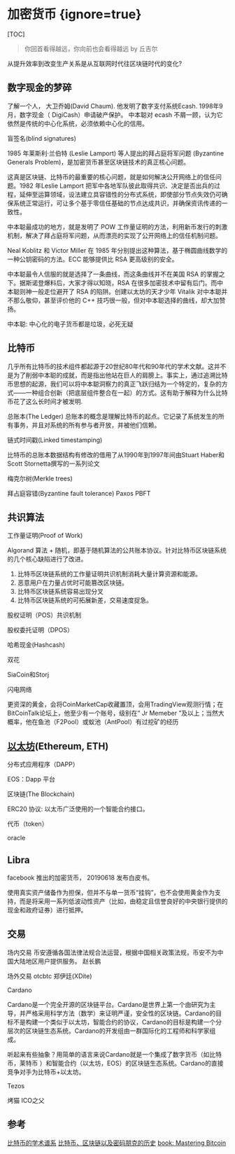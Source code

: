 # 加密货币 {ignore=true}

[TOC]

> 你回首看得越远，你向前也会看得越远 
by 丘吉尔

从提升效率到改变生产关系是从互联网时代往区块链时代的变化?


## 数字现金的梦碎

了解一个人， 大卫乔姆(David Chaum). 他发明了数字支付系统Ecash. 1998年9月，数字现金（ DigiCash）申请破产保护。
中本聪对 ecash 不屑一顾，认为它依然是传统的中心化系统，必须依赖中心化的信用。

盲签名(blind signatures)



1985 年莱斯利·兰伯特 (Leslie Lamport) 等人提出的拜占庭将军问题 (Byzantine Generals Problem)，是加密货币甚至区块链技术的真正核心问题。

这真是区块链、比特币的最重要的核心问题，就是如何解决公开网络上的信任问题。1982 年Leslie Lamport 把军中各地军队彼此取得共识、决定是否出兵的过程，延伸至运算领域，设法建立具容错性的分布式系统，即使部分节点失效仍可确保系统正常运行，可让多个基于零信任基础的节点达成共识，并确保资讯传递的一致性。

中本聪最成功的地方，就是发明了 POW 工作量证明的方法，利用新币发行的刺激机制，解决了拜占庭将军问题，从而漂亮的实现了公开网络上的信任机制问题。

Neal Koblitz 和 Victor Miller 在 1985 年分别提出这种算法，基于椭圆曲线数学的一种公钥密码的方法。ECC 能够提供比 RSA 更高级别的安全。

中本聪最令人信服的就是选择了一条曲线，而这条曲线并不在美国 RSA 的掌握之下。据斯诺登爆料后，大家才得以知晓，RSA 在很多加密技术中留有后门。而中本聪则神一般走位避开了 RSA 的陷阱。创建以太坊的天才少年 Vitalik 对中本聪并不那么敬仰，甚至评价他的 C++ 技巧很一般，但对中本聪选择的曲线，却大加赞扬。

中本聪: 中心化的电子货币都是垃圾，必死无疑

## 比特币

几乎所有比特币的技术组件都起源于20世纪80年代和90年代的学术文献。这并不是为了削弱中本聪的成就，而是指出他站在巨人的肩膀上。事实上，通过追溯比特币思想的起源，我们可以将中本聪洞察力的真正飞跃归结为一个特定的，复杂的方式——一种组合创新（把底层组件整合在一起）的方式。这有助于解释为什么比特币花了这么长时间才被发明.



总账本(The Ledger)
总账本的概念是理解比特币的起点。它记录了系统发生的所有事务，并且对系统的所有参与者开放，并被他们信赖。

链式时间戳(Linked timestamping)

比特币的总账本数据结构有修改的借用了从1990年到1997年间由Stuart Haber和Scott Stornetta撰写的一系列论文

梅克尔树(Merkle trees)


拜占庭容错(Byzantine fault tolerance)
Paxos
PBFT


## 共识算法

工作量证明(Proof of Work)

Algorand
算法 + 随机，即基于随机算法的公共账本协议。针对比特币区块链系统的几个核心缺陷进行了改进。
1. 比特币区块链系统的工作量证明共识机制消耗大量计算资源和能源。
2. 恶意用户在力量占优时可能篡改区块链。
3. 比特币区块链系统容易出现分叉
4. 比特币区块链系统的可拓展新差，交易速度捉急。


股权证明（POS）共识机制

股权委托证明（DPOS）


哈希现金(Hashcash)

双花

SiaCoin和Storj

闪电网络

更资深的黄金，会将CoinMarketCap收藏置顶，会用TradingView观测行情；在BitCoinTalk论坛上，他至少有一个账号，级别在“ Jr Memeber ”及以上；当然大概率，他在鱼池（F2Pool）或蚁池（AntPool）有过挖矿的经历




## [以太坊](https://etherscan.io/)(Ethereum, ETH)

分布式应用程序（DAPP）

EOS：Dapp 平台




区块链(The Blockchain)

ERC20 协议: 以太币广泛使用的一个智能合约接口。


代币（token）


oracle


## Libra
facebook 推出的加密货币， 20190618 发布白皮书。

使用真实资产储备作为担保，但并不与单一货币“挂钩”，也不会使用黄金作为支持，而是将采用一系列低波动性资产（比如，由稳定且信誉良好的中央银行提供的现金和政府证券）进行抵押。




## 交易

场内交易
币安遵循各国法律法规合法运营，根据中国相关政策法规，币安不为中国大陆地区用户提供服务。
赵长鹏


场外交易
otcbtc
郑伊廷(XDite)


Cardano

Cardano是一个完全开源的区块链平台。Cardano是世界上第一个由研究为主导，并严格采用科学方法（数学）来证明严谨，安全性的区块链。Cardano的目标不是构建一个类似于以太坊，智能合约的协议，Cardano的目标是构建一个分层次的区块链生态系统。Cardano的开发组由一群国际化的工程师和科学家组成。

听起来有些抽象？用简单的语言来说Cardano就是一个集成了数字货币（如比特币，莱特币 ）和智能合约（以太坊，EOS）的区块链生态系统。Cardano的直接竞争对手为比特币+以太坊。

Tezos


烤猫
ICO之父






## 参考
[比特币的学术谱系](https://mp.weixin.qq.com/s/5kLkFD26yv7h416cahSwSg)
[比特币、区块链以及密码朋克的历史](https://www.jianshu.com/p/7d0327e18244)
[book: Mastering Bitcoin ](https://github.com/bitcoinbook/bitcoinbook)


